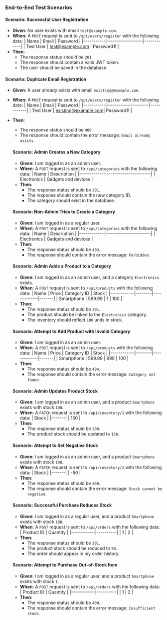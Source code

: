 ### End-to-End Test Scenarios

#### Scenario: Successful User Registration
- **Given**: No user exists with email `test@example.com`.
- **When**: A `POST` request is sent to `/api/users/register` with the following data:
  | Name      | Email            | Password   |
  |-----------|------------------|------------|
  | Test User | test@example.com | Password1! |
- **Then**:
  - The response status should be `201`.
  - The response should contain a valid JWT token.
  - The user should be saved in the database.

#### Scenario: Duplicate Email Registration
- **Given**: A user already exists with email `existing@example.com`.
- **When**: A `POST` request is sent to `/api/users/register` with the following data:
  | Name      | Email               | Password   |
  |-----------|---------------------|------------|
  | Test User | existing@example.com| Password1! |
- **Then**:
  - The response status should be `400`.
  - The response should contain the error message: `Email already exists`.

  #### Scenario: Admin Creates a New Category
  - **Given**: I am logged in as an admin user.
  - **When**: A `POST` request is sent to `/api/categories` with the following data:
    | Name        | Description          |
    |-------------|----------------------|
    | Electronics | Gadgets and devices  |
  - **Then**:
    - The response status should be `201`.
    - The response should contain the new category ID.
    - The category should exist in the database.

  #### Scenario: Non-Admin Tries to Create a Category
  - **Given**: I am logged in as a regular user.
  - **When**: A `POST` request is sent to `/api/categories` with the following data:
    | Name        | Description          |
    |-------------|----------------------|
    | Electronics | Gadgets and devices  |
  - **Then**:
    - The response status should be `403`.
    - The response should contain the error message: `Forbidden`.

  #### Scenario: Admin Adds a Product to a Category
  - **Given**: I am logged in as an admin user, and a category `Electronics` exists.
  - **When**: A `POST` request is sent to `/api/products` with the following data:
    | Name       | Price  | Category ID | Stock |
    |------------|--------|-------------|-------|
    | Smartphone | 599.99 | 1           | 100   |
  - **Then**:
    - The response status should be `201`.
    - The product should be linked to the `Electronics` category.
    - The inventory should reflect `100` units in stock.

  #### Scenario: Attempt to Add Product with Invalid Category
  - **Given**: I am logged in as an admin user.
  - **When**: A `POST` request is sent to `/api/products` with the following data:
    | Name       | Price  | Category ID | Stock |
    |------------|--------|-------------|-------|
    | Smartphone | 599.99 | 999         | 100   |
  - **Then**:
    - The response status should be `404`.
    - The response should contain the error message: `Category not found`.

  #### Scenario: Admin Updates Product Stock
  - **Given**: I am logged in as an admin user, and a product `Smartphone` exists with stock `100`.
  - **When**: A `PATCH` request is sent to `/api/inventory/1` with the following data:
    | Stock |
    |-------|
    | 150   |
  - **Then**:
    - The response status should be `200`.
    - The product stock should be updated to `150`.

  #### Scenario: Attempt to Set Negative Stock
  - **Given**: I am logged in as an admin user, and a product `Smartphone` exists with stock `100`.
  - **When**: A `PATCH` request is sent to `/api/inventory/1` with the following data:
    | Stock |
    |-------|
    | -50   |
  - **Then**:
    - The response status should be `400`.
    - The response should contain the error message: `Stock cannot be negative`.

  #### Scenario: Successful Purchase Reduces Stock
  - **Given**: I am logged in as a regular user, and a product `Smartphone` exists with stock `100`.
  - **When**: A `POST` request is sent to `/api/orders` with the following data:
    | Product ID | Quantity |
    |------------|----------|
    | 1          | 2        |
  - **Then**:
    - The response status should be `201`.
    - The product stock should be reduced to `98`.
    - The order should appear in my order history.

  #### Scenario: Attempt to Purchase Out-of-Stock Item
  - **Given**: I am logged in as a regular user, and a product `Smartphone` exists with stock `1`.
  - **When**: A `POST` request is sent to `/api/orders` with the following data:
    | Product ID | Quantity |
    |------------|----------|
    | 1          | 2        |
  - **Then**:
    - The response status should be `400`.
    - The response should contain the error message: `Insufficient stock`.